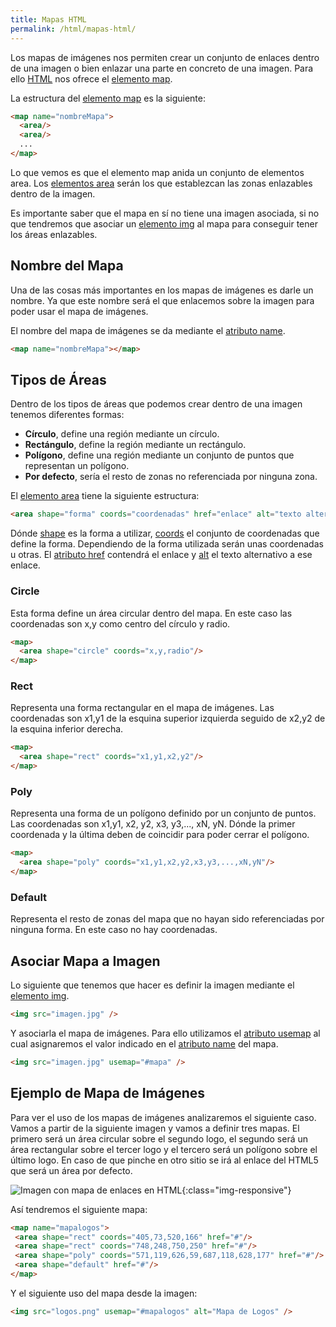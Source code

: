 ```yaml
---
title: Mapas HTML
permalink: /html/mapas-html/
---
```


Los mapas de imágenes nos permiten crear un conjunto de enlaces dentro de una imagen o bien enlazar una parte en concreto de una imagen. Para ello [HTML][ManualHTMl] nos ofrece el [elemento map][MAP].

La estructura del [elemento map][MAP] es la siguiente:

~~~html
<map name="nombreMapa">
  <area/>
  <area/>
  ...
</map>
~~~

Lo que vemos es que el elemento map anida un conjunto de elementos area. Los [elementos area][AREA] serán los que establezcan las zonas enlazables dentro de la imagen.

Es importante saber que el mapa en sí no tiene una imagen asociada, si no que tendremos que asociar un [elemento img][IMG] al mapa para conseguir tener los áreas enlazables.

## Nombre del Mapa

Una de las cosas más importantes en los mapas de imágenes es darle un nombre. Ya que este nombre será el que enlacemos sobre la imagen para poder usar el mapa de imágenes.

El nombre del mapa de imágenes se da mediante el [atributo name][Name].

~~~html
<map name="nombreMapa"></map>
~~~

## Tipos de Áreas

Dentro de los tipos de áreas que podemos crear dentro de una imagen tenemos diferentes formas:

* **Círculo**, define una región mediante un círculo.
* **Rectángulo**, define la región mediante un rectángulo.
* **Polígono**, define una región mediante un conjunto de puntos que representan un polígono.
* **Por defecto**, sería el resto de zonas no referenciada por ninguna zona.

El [elemento area][AREA] tiene la siguiente estructura:

~~~html
<area shape="forma" coords="coordenadas" href="enlace" alt="texto alternativo" />
~~~

Dónde [shape][Shape] es la forma a utilizar, [coords][Coords] el conjunto de coordenadas que define la forma. Dependiendo de la forma utilizada serán unas coordenadas u otras. El [atributo href][Href] contendrá el enlace y [alt][Alt] el texto alternativo a ese enlace.

### Circle

Esta forma define un área circular dentro del mapa. En este caso las coordenadas son x,y como centro del círculo y radio.

~~~html
<map>
  <area shape="circle" coords="x,y,radio"/>
</map>
~~~

### Rect

Representa una forma rectangular en el mapa de imágenes. Las coordenadas son x1,y1 de la esquina superior izquierda seguido de x2,y2 de la esquina inferior derecha.

~~~html
<map>
  <area shape="rect" coords="x1,y1,x2,y2"/>
</map>
~~~

### Poly

Representa una forma de un polígono definido por un conjunto de puntos. Las coordenadas son x1,y1, x2, y2, x3, y3,..., xN, yN. Dónde la primer coordenada y la última deben de coincidir para poder cerrar el polígono.

~~~html
<map>
  <area shape="poly" coords="x1,y1,x2,y2,x3,y3,...,xN,yN"/>
</map>
~~~

### Default

Representa el resto de zonas del mapa que no hayan sido referenciadas por ninguna forma. En este caso no hay coordenadas.

## Asociar Mapa a Imagen

Lo siguiente que tenemos que hacer es definir la imagen mediante el [elemento img][IMG].

~~~html
<img src="imagen.jpg" />
~~~

Y asociarla el mapa de imágenes. Para ello utilizamos el [atributo usemap][Usemap] al cual asignaremos el valor indicado en el [atributo name][Name] del mapa.

~~~html
<img src="imagen.jpg" usemap="#mapa" />
~~~

## Ejemplo de Mapa de Imágenes

Para ver el uso de los mapas de imágenes analizaremos el siguiente caso. Vamos a partir de la siguiente imagen y vamos a definir tres mapas. El primero será un área circular sobre el segundo logo, el segundo será un área rectangular sobre el tercer logo y el tercero será un polígono sobre el último logo. En caso de que pinche en otro sitio se irá al enlace del HTML5 que será un área por defecto.

![Imagen con mapa de enlaces en HTML][ImagenMapa]{:class="img-responsive"}

 Así tendremos el siguiente mapa:

~~~html
<map name="mapalogos">
 <area shape="rect" coords="405,73,520,166" href="#"/>
 <area shape="rect" coords="748,248,750,250" href="#"/>
 <area shape="poly" coords="571,119,626,59,687,118,628,177" href="#"/>
 <area shape="default" href="#"/>
</map>
~~~

Y el siguiente uso del mapa desde la imagen:

~~~html
<img src="logos.png" usemap="#mapalogos" alt="Mapa de Logos" />
~~~

[ManualHTMl]: http://www.manualweb.net/tutorial-html/
[MAP]: http://www.w3api.com/wiki/HTML:MAP
[AREA]: http://www.w3api.com/wiki/HTML:AREA
[IMG]: http://www.w3api.com/wiki/HTML:IMG
[Name]: http://www.w3api.com/wiki/HTML:Name
[Shape]: http://www.w3api.com/wiki/HTML:Shape
[Coords]: http://www.w3api.com/wiki/HTML:Coords
[Href]: http://www.w3api.com/wiki/HTML:Href
[Alt]: http://www.w3api.com/wiki/HTML:Alt
[Usemap]: http://www.w3api.com/wiki/HTML:Usemap
[ImagenMapa]: {{site.baseurl}}/html/img/imagen-mapa.png
